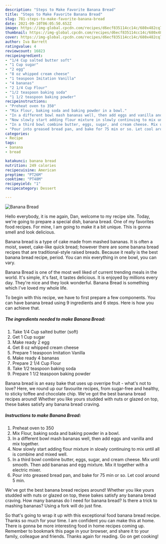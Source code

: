 ```yaml
---
description: "Steps to Make Favorite Banana Bread"
title: "Steps to Make Favorite Banana Bread"
slug: 781-steps-to-make-favorite-banana-bread
date: 2021-09-10T06:05:50.652Z
image: https://img-global.cpcdn.com/recipes/d6ecf835114cc14c/680x482cq70/banana-bread-recipe-main-photo.jpg
thumbnail: https://img-global.cpcdn.com/recipes/d6ecf835114cc14c/680x482cq70/banana-bread-recipe-main-photo.jpg
cover: https://img-global.cpcdn.com/recipes/d6ecf835114cc14c/680x482cq70/banana-bread-recipe-main-photo.jpg
author: Iva Barrett
ratingvalue: 4
reviewcount: 16823
recipeingredient:
- "1/4 Cup salted butter soft"
- "1 Cup sugar"
- "2 egg"
- "8 oz whipped cream cheese"
- "1 teaspoon Imitation Vanilla"
- "4 bananas"
- "2 1/4 Cup Flour"
- "1/2 teaspoon baking soda"
- "1 1/2 teaspoon baking powder"
recipeinstructions:
- "Preheat oven to 350"
- "Mix Flour, baking soda and baking powder in a bowl."
- "In a different bowl mash bananas well, then add eggs and vanilla and mix together."
- "Now slowly start adding flour mixture in slowly continuing to mix until all is combine and mixed well."
- "In a third bowl combine butter, eggs, sugar, and cream cheese. Mix until smooth. Then add bananas and egg mixture. Mix it together with a electric mixer."
- "Pour into greased bread pan, and bake for 75 min or so. Let cool around 5 min."
categories:
- Recipe
tags:
- banana
- bread

katakunci: banana bread 
nutrition: 249 calories
recipecuisine: American
preptime: "PT26M"
cooktime: "PT48M"
recipeyield: "1"
recipecategory: Dessert

---
```



![Banana Bread](https://img-global.cpcdn.com/recipes/d6ecf835114cc14c/680x482cq70/banana-bread-recipe-main-photo.jpg)

Hello everybody, it is me again, Dan, welcome to my recipe site. Today, we're going to prepare a special dish, banana bread. One of my favorites food recipes. For mine, I am going to make it a bit unique. This is gonna smell and look delicious.

Banana bread is a type of cake made from mashed bananas. It is often a moist, sweet, cake-like quick bread; however there are some banana bread recipes that are traditional-style raised breads. Because it really is the best banana bread recipe, period. You can mix everything in one bowl, you can vary.

Banana Bread is one of the most well liked of current trending meals in the world. It's simple, it's fast, it tastes delicious. It is enjoyed by millions every day. They're nice and they look wonderful. Banana Bread is something which I've loved my whole life.


To begin with this recipe, we have to first prepare a few components. You can have banana bread using 9 ingredients and 6 steps. Here is how you can achieve that.

<!--inarticleads1-->

##### The ingredients needed to make Banana Bread:

1. Take 1/4 Cup salted butter (soft)
1. Get 1 Cup sugar
1. Make ready 2 egg
1. Get 8 oz whipped cream cheese
1. Prepare 1 teaspoon Imitation Vanilla
1. Make ready 4 bananas
1. Prepare 2 1/4 Cup Flour
1. Take 1/2 teaspoon baking soda
1. Prepare 1 1/2 teaspoon baking powder


Banana bread is an easy bake that uses up overripe fruit - what&#39;s not to love? Here, we round up our favourite recipes, from sugar-free and healthy, to sticky toffee and chocolate chip. We&#39;ve got the best banana bread recipes around! Whether you like yours studded with nuts or glazed on top, these bakes satisfy any banana bread craving. 

<!--inarticleads2-->

##### Instructions to make Banana Bread:

1. Preheat oven to 350
1. Mix Flour, baking soda and baking powder in a bowl.
1. In a different bowl mash bananas well, then add eggs and vanilla and mix together.
1. Now slowly start adding flour mixture in slowly continuing to mix until all is combine and mixed well.
1. In a third bowl combine butter, eggs, sugar, and cream cheese. Mix until smooth. Then add bananas and egg mixture. Mix it together with a electric mixer.
1. Pour into greased bread pan, and bake for 75 min or so. Let cool around 5 min.


We&#39;ve got the best banana bread recipes around! Whether you like yours studded with nuts or glazed on top, these bakes satisfy any banana bread craving. How many bananas do I need for banana bread? Is there a trick to mashing bananas? Using a fork will do just fine. 

So that's going to wrap it up with this exceptional food banana bread recipe. Thanks so much for your time. I am confident you can make this at home. There is gonna be more interesting food in home recipes coming up. Remember to bookmark this page in your browser, and share it to your family, colleague and friends. Thanks again for reading. Go on get cooking!
